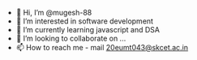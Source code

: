 - 👋 Hi, I’m @mugesh-88
- 👀 I’m interested in software development
- 🌱 I’m currently learning javascript and DSA
- 💞️ I’m looking to collaborate on ...
- 📫 How to reach me - mail 20eumt043@skcet.ac.in

<!---
mugesh-88/mugesh-88 is a ✨ special ✨ repository because its `README.md` (this file) appears on your GitHub profile.
You can click the Preview link to take a look at your changes.
--->
